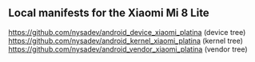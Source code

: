 ## Local manifests for the Xiaomi Mi 8 Lite

https://github.com/nysadev/android_device_xiaomi_platina (device tree)
https://github.com/nysadev/android_kernel_xiaomi_platina (kernel tree)
https://github.com/nysadev/android_vendor_xiaomi_platina (vendor tree)
